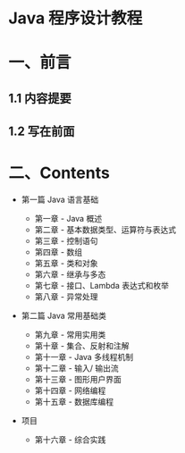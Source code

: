 # Java 程序设计教程

 # 一、前言

## 1.1 内容提要



## 1.2 写在前面



# 二、Contents

- 第一篇 Java 语言基础

  - 第一章 - Java 概述
  - 第二章 - 基本数据类型、运算符与表达式
  - 第三章 - 控制语句
  - 第四章 - 数组
  - 第五章 - 类和对象
  - 第六章 - 继承与多态
  - 第七章 - 接口、Lambda 表达式和枚举
  - 第八章 - 异常处理

- 第二篇 Java 常用基础类

  - 第九章 - 常用实用类
  - 第十章 - 集合、反射和注解
  - 第十一章 - Java 多线程机制
  - 第十二章 - 输入/ 输出流
  - 第十三章 - 图形用户界面
  - 第十四章 - 网络编程
  - 第十五章 - 数据库编程

- 项目

  - 第十六章 - 综合实践



####






